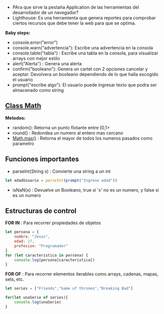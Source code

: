 - PAra que sirve la pestaña Application de las herramientas del desarrollador de un navegador?
- Lighthouse: Es una herramienta que genera reportes para comprobar ciertos recursos que debe tener la web para que se optima. 


**Baby steps:**
- console.error("error")
- console.warn("advertencia"): Escribe una advertencia en la consola
- console.table("tabla") : Escribe una tabla en la consola, para visualizar arrays con mejor estilo
- alert("Alerta") : Genera una alerta
- confirm("booleano"): Genera un cartel con 2 opciones cancelar y aceptar. Devolvera un booleano dependiendo de lo que halla escogido el usuario
- prompt("escribe algo"):  El usuario puede ingresar texto que podra ser almacenado como string

## [**Class Math**](https://developer.mozilla.org/es/docs/Web/JavaScript/Reference/Global_Objects/Math)

**Metodos:**
- random(): Retorna un punto flotante entre \[0,1>
- round() : Redondea un numero al entero mas cercano
- [Math.max()](https://developer.mozilla.org/es/docs/Web/JavaScript/Reference/Global_Objects/Math/max) : Retorna el mayor de todos los numeros pasados como parametro


## Funciones importantes

- parseInt(String s) : Convierte una string a un int
```JavaScript
let edadUsuario = parseInt(prompt("Ingrese edad"))
```

- isNaN(x) : Devuelve un Booleano, true si 'x' no es un numero, y false si es un numero

## Estructuras de control

**FOR IN** : Para recorrer propiedades de objetos

```JavaScript
let persona = {
	nombre: "Jesus",
	edad: 27,
	profesion: "Programador"
}
for (let caracteristica in persona) {
	console.log(persona[caracteristica])
}
```

**FOR OF** : Para recorrer elementos iterables como arrays, cadenas, mapas, sets, etc.
```JavaScript
let series = ["Friends","Game of thrones","Breaking Bad"]

for(let unaSerie of series){
	console.log(unaSerie)
}
```